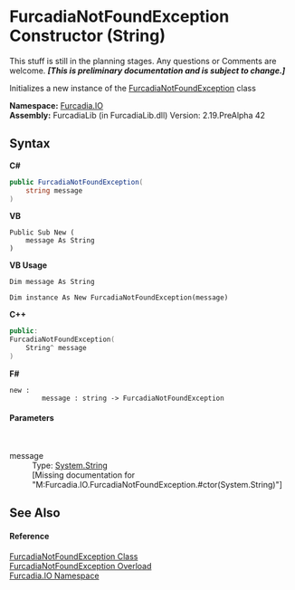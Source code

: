 # FurcadiaNotFoundException Constructor (String)
This stuff is still in the planning stages. Any questions or Comments are welcome. _**\[This is preliminary documentation and is subject to change.\]**_

Initializes a new instance of the <a href="T_Furcadia_IO_FurcadiaNotFoundException">FurcadiaNotFoundException</a> class

**Namespace:**&nbsp;<a href="N_Furcadia_IO">Furcadia.IO</a><br />**Assembly:**&nbsp;FurcadiaLib (in FurcadiaLib.dll) Version: 2.19.PreAlpha 42

## Syntax

**C#**<br />
``` C#
public FurcadiaNotFoundException(
	string message
)
```

**VB**<br />
``` VB
Public Sub New ( 
	message As String
)
```

**VB Usage**<br />
``` VB Usage
Dim message As String

Dim instance As New FurcadiaNotFoundException(message)
```

**C++**<br />
``` C++
public:
FurcadiaNotFoundException(
	String^ message
)
```

**F#**<br />
``` F#
new : 
        message : string -> FurcadiaNotFoundException
```


#### Parameters
&nbsp;<dl><dt>message</dt><dd>Type: <a href="http://msdn2.microsoft.com/en-us/library/s1wwdcbf" target="_blank">System.String</a><br />\[Missing <param name="message"/> documentation for "M:Furcadia.IO.FurcadiaNotFoundException.#ctor(System.String)"\]</dd></dl>

## See Also


#### Reference
<a href="T_Furcadia_IO_FurcadiaNotFoundException">FurcadiaNotFoundException Class</a><br /><a href="Overload_Furcadia_IO_FurcadiaNotFoundException__ctor">FurcadiaNotFoundException Overload</a><br /><a href="N_Furcadia_IO">Furcadia.IO Namespace</a><br />